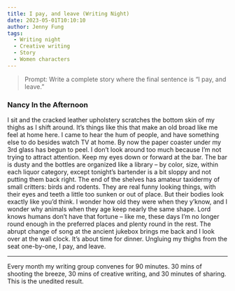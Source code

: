 ```yaml
---
title: I pay, and leave (Writing Night)
date: 2023-05-01T10:10:10
author: Jenny Fung
tags:
  - Writing night
  - Creative writing
  - Story
  - Women characters
---
```


> Prompt: Write a complete story where the final sentence is “I pay, and leave.”

### Nancy In the Afternoon

I sit and the cracked leather upholstery scratches the bottom skin of my thighs as I shift around. It’s things like this that make an old broad like me feel at home here. I came to hear the hum of people, and have something else to do besides watch TV at home. By now the paper coaster under my 3rd glass has begun to peel. I don’t look around too much because I’m not trying to attract attention. Keep my eyes down or forward at the bar. The bar is dusty and the bottles are organized like a library – by color, size, within each liquor category, except tonight’s bartender is a bit sloppy and not putting them back right. The end of the shelves has amateur taxidermy of small critters: birds and rodents. They are real funny looking things, with their eyes and teeth a little too sunken or out of place. But their bodies look exactly like you’d think. I wonder how old they were when they y’know, and I wonder why animals when they age keep nearly the same shape. Lord knows humans don’t have that fortune – like me, these days I’m no longer round enough in the preferred places and plenty round in the rest. The abrupt change of song at the ancient jukebox brings me back and I look over at the wall clock. It’s about time for dinner. Ungluing my thighs from the seat one-by-one, I pay, and leave.

---

Every month my writing group convenes for 90 minutes. 30 mins of shooting the breeze, 30 mins of creative writing, and 30 minutes of sharing. This is the unedited result.
